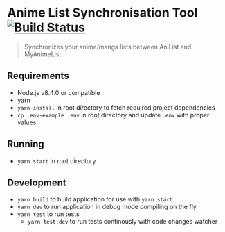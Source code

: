 # Anime List Synchronisation Tool [![Build Status](https://travis-ci.org/kacpak/anime-list-sync-tool.svg?branch=master)](https://travis-ci.org/kacpak/anime-list-sync-tool)
> Synchronizes your anime/manga lists between AniList and MyAnimeList

## Requirements
* Node.js v8.4.0 or compatible
* yarn
* `yarn install` in root directory to fetch required project dependencies
* `cp .env-example .env` in root directory and update `.env` with proper values

## Running
* `yarn start` in root directory

## Development
* `yarn build` to build application for use with `yarn start`
* `yarn dev` to run application in debug mode compiling on the fly
* `yarn test` to run tests
    * `yarn test:dev` to run tests continously with code changes watcher
